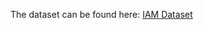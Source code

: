 The dataset can be found here: [IAM Dataset](http://www.fki.inf.unibe.ch/databases/iam-handwriting-database)